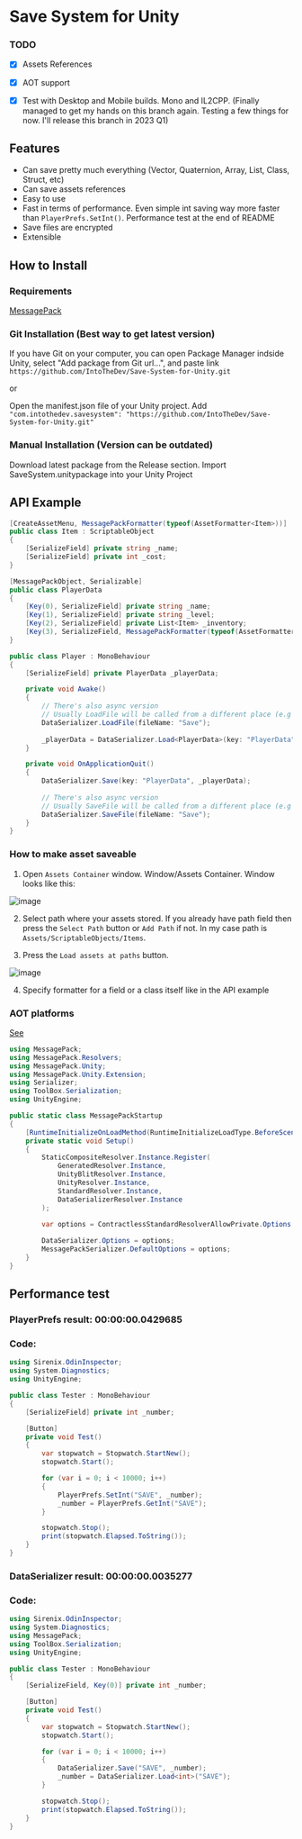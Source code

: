 # Save System for Unity

### TODO
- [x] Assets References
- [x] AOT support
- [x] Test with Desktop and Mobile builds. Mono and IL2CPP. (Finally managed to get my hands on this branch again. Testing a few things for now. I'll release this branch in 2023 Q1)


## Features
- Can save pretty much everything (Vector, Quaternion, Array, List, Class, Struct, etc)
- Can save assets references
- Easy to use
- Fast in terms of performance. Even simple int saving way more faster than ```PlayerPrefs.SetInt()```. Performance test at the end of README
- Save files are encrypted
- Extensible

## How to Install

### Requirements
[MessagePack](https://github.com/neuecc/MessagePack-CSharp)


### Git Installation (Best way to get latest version)

If you have Git on your computer, you can open Package Manager indside Unity, select "Add package from Git url...", and paste link ```https://github.com/IntoTheDev/Save-System-for-Unity.git```

or

Open the manifest.json file of your Unity project.
Add ```"com.intothedev.savesystem": "https://github.com/IntoTheDev/Save-System-for-Unity.git"```

### Manual Installation (Version can be outdated)
Download latest package from the Release section.
Import SaveSystem.unitypackage into your Unity Project


## API Example
```csharp
[CreateAssetMenu, MessagePackFormatter(typeof(AssetFormatter<Item>))]
public class Item : ScriptableObject
{
    [SerializeField] private string _name;
    [SerializeField] private int _cost;
}

[MessagePackObject, Serializable]
public class PlayerData
{
    [Key(0), SerializeField] private string _name;
    [Key(1), SerializeField] private string _level;
    [Key(2), SerializeField] private List<Item> _inventory;
    [Key(3), SerializeField, MessagePackFormatter(typeof(AssetFormatter<Sprite>))] private Sprite _icon;
}

public class Player : MonoBehaviour
{
    [SerializeField] private PlayerData _playerData;

    private void Awake()
    {
        // There's also async version
        // Usually LoadFile will be called from a different place (e.g load menu, bootstrap) but for simplicity of example I called it here
        DataSerializer.LoadFile(fileName: "Save");
        
        _playerData = DataSerializer.Load<PlayerData>(key: "PlayerData");
    }

    private void OnApplicationQuit()
    {     
        DataSerializer.Save(key: "PlayerData", _playerData);
        
        // There's also async version
        // Usually SaveFile will be called from a different place (e.g save menu) but for simplicity of example I called it here
        DataSerializer.SaveFile(fileName: "Save");
    }
}
```

### How to make asset saveable

1. Open ```Assets Container``` window. Window/Assets Container. Window looks like this:

![image](https://user-images.githubusercontent.com/53948684/117006513-f7dd9a80-ad01-11eb-8c14-bd665a88dfe2.png)

2. Select path where your assets stored. If you already have path field then press the ```Select Path``` button or ```Add Path``` if not. In my case path is ```Assets/ScriptableObjects/Items```.

3. Press the ```Load assets at paths``` button.

![image](https://github.com/IntoTheDev/Save-System-for-Unity/assets/53948684/10e575a2-a4f6-4693-98c3-1e04dca618ec)

4. Specify formatter for a field or a class itself like in the API example

### AOT platforms

[See](https://github.com/neuecc/MessagePack-CSharp#aot-code-generation-support-for-unityxamarin)

```csharp
using MessagePack;
using MessagePack.Resolvers;
using MessagePack.Unity;
using MessagePack.Unity.Extension;
using Serializer;
using ToolBox.Serialization;
using UnityEngine;

public static class MessagePackStartup
{
    [RuntimeInitializeOnLoadMethod(RuntimeInitializeLoadType.BeforeSceneLoad)]
    private static void Setup()
    {
        StaticCompositeResolver.Instance.Register(
            GeneratedResolver.Instance,
            UnityBlitResolver.Instance,
            UnityResolver.Instance,
            StandardResolver.Instance,
            DataSerializerResolver.Instance
        );

        var options = ContractlessStandardResolverAllowPrivate.Options.WithResolver(StaticCompositeResolver.Instance);
        
        DataSerializer.Options = options;
        MessagePackSerializer.DefaultOptions = options;
    }
}
```

## Performance test

### PlayerPrefs result: 00:00:00.0429685
### Code:

```csharp
using Sirenix.OdinInspector;
using System.Diagnostics;
using UnityEngine;

public class Tester : MonoBehaviour
{
    [SerializeField] private int _number;

    [Button]
    private void Test()
    {
        var stopwatch = Stopwatch.StartNew();
        stopwatch.Start();

        for (var i = 0; i < 10000; i++)
        {
            PlayerPrefs.SetInt("SAVE", _number);
            _number = PlayerPrefs.GetInt("SAVE");
        }

        stopwatch.Stop();
        print(stopwatch.Elapsed.ToString());
    }
}
```

### DataSerializer result: 00:00:00.0035277
### Code:

```csharp
using Sirenix.OdinInspector;
using System.Diagnostics;
using MessagePack;
using ToolBox.Serialization;
using UnityEngine;

public class Tester : MonoBehaviour
{
    [SerializeField, Key(0)] private int _number;

    [Button]
    private void Test()
    {
        var stopwatch = Stopwatch.StartNew();
        stopwatch.Start();

        for (var i = 0; i < 10000; i++)
        {
            DataSerializer.Save("SAVE", _number);
            _number = DataSerializer.Load<int>("SAVE");
        }

        stopwatch.Stop();
        print(stopwatch.Elapsed.ToString());
    }
}
```
